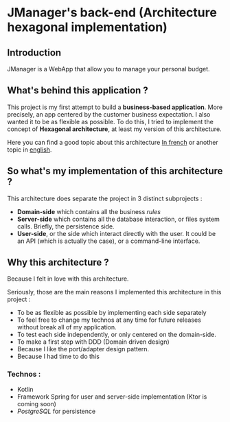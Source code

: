 # JManager's back-end (Architecture hexagonal implementation)

## Introduction

JManager is a WebApp that allow you to manage your personal budget.


## What's behind this application ?


This project is my first attempt to build a **business-based application**. More precisely, an app centered by the customer business expectation.
I also wanted it to be as flexible as possible. 
To do this, I tried to implement the concept of **Hexagonal architecture**, at least my version of this architecture.

Here you can find a good topic about this architecture [In french](https://blog.octo.com/architecture-hexagonale-trois-principes-et-un-exemple-dimplementation/) or another topic in [english](https://medium.com/ssense-tech/hexagonal-architecture-there-are-always-two-sides-to-every-story-bc0780ed7d9c).

## So what's my implementation of this architecture ? 


This architecture does separate the project in 3 distinct subprojects :
* **Domain-side** which contains all the business _rules_
* **Server-side** which contains all the database interaction, or files system calls. Briefly, the persistence side. 
* **User-side**, or the side which interact directly with the user. It could be an API (which is actually the case), or a command-line interface.

## Why this architecture ?


Because I felt in love with this architecture. 

Seriously, those are the main reasons I implemented this architecture in this project : 

* To be as flexible as possible by implementing each side separately
* To feel free to change my technos at any time for future releases without break all of my application. 
* To test each side independently, or only centered on the domain-side. 
* To make a first step with DDD (Domain driven design)
* Because I like the port/adapter design pattern. 
* Because I had time to do this

### Technos : 


* Kotlin
* Framework Spring for user and server-side implementation (Ktor is coming soon)
* _PostgreSQL_ for persistence

